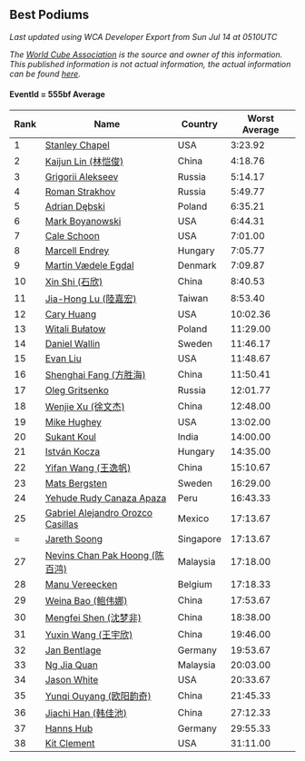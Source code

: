 ## Best Podiums

*Last updated using WCA Developer Export from Sun Jul 14 at 0510UTC*

*The [World Cube Association](https://www.worldcubeassociation.org) is the source and owner of this information. This published information is not actual information, the actual information can be found [here](https://www.worldcubeassociation.org/results).*

#### EventId = 555bf Average

|Rank|Name|Country|Worst Average|  
|--|--|--|--|  
|1|[Stanley Chapel](https://www.worldcubeassociation.org/persons/2016CHAP04)|USA|3:23.92|  
|2|[Kaijun Lin (林恺俊)](https://www.worldcubeassociation.org/persons/2013LINK01)|China|4:18.76|  
|3|[Grigorii Alekseev](https://www.worldcubeassociation.org/persons/2015ALEK01)|Russia|5:14.17|  
|4|[Roman Strakhov](https://www.worldcubeassociation.org/persons/2012STRA02)|Russia|5:49.77|  
|5|[Adrian Dębski](https://www.worldcubeassociation.org/persons/2017DEBS01)|Poland|6:35.21|  
|6|[Mark Boyanowski](https://www.worldcubeassociation.org/persons/2014BOYA01)|USA|6:44.31|  
|7|[Cale Schoon](https://www.worldcubeassociation.org/persons/2014SCHO02)|USA|7:01.00|  
|8|[Marcell Endrey](https://www.worldcubeassociation.org/persons/2007ENDR01)|Hungary|7:05.77|  
|9|[Martin Vædele Egdal](https://www.worldcubeassociation.org/persons/2013EGDA02)|Denmark|7:09.87|  
|10|[Xin Shi (石欣)](https://www.worldcubeassociation.org/persons/2010SHIX01)|China|8:40.53|  
|11|[Jia-Hong Lu (陸嘉宏)](https://www.worldcubeassociation.org/persons/2007LUJI01)|Taiwan|8:53.40|  
|12|[Cary Huang](https://www.worldcubeassociation.org/persons/2015HUAN48)|USA|10:02.36|  
|13|[Witali Bułatow](https://www.worldcubeassociation.org/persons/2015BUAT01)|Poland|11:29.00|  
|14|[Daniel Wallin](https://www.worldcubeassociation.org/persons/2013WALL03)|Sweden|11:46.17|  
|15|[Evan Liu](https://www.worldcubeassociation.org/persons/2009LIUE01)|USA|11:48.67|  
|16|[Shenghai Fang (方胜海)](https://www.worldcubeassociation.org/persons/2016FANG01)|China|11:50.41|  
|17|[Oleg Gritsenko](https://www.worldcubeassociation.org/persons/2011GRIT01)|Russia|12:01.77|  
|18|[Wenjie Xu (徐文杰)](https://www.worldcubeassociation.org/persons/2016XUWE02)|China|12:48.00|  
|19|[Mike Hughey](https://www.worldcubeassociation.org/persons/2007HUGH01)|USA|13:02.00|  
|20|[Sukant Koul](https://www.worldcubeassociation.org/persons/2014KOUL01)|India|14:00.00|  
|21|[István Kocza](https://www.worldcubeassociation.org/persons/2005KOCZ01)|Hungary|14:35.00|  
|22|[Yifan Wang (王逸帆)](https://www.worldcubeassociation.org/persons/2017WANY29)|China|15:10.67|  
|23|[Mats Bergsten](https://www.worldcubeassociation.org/persons/2008BERG04)|Sweden|16:29.00|  
|24|[Yehude Rudy Canaza Apaza](https://www.worldcubeassociation.org/persons/2013APAZ01)|Peru|16:43.33|  
|25|[Gabriel Alejandro Orozco Casillas](https://www.worldcubeassociation.org/persons/2008CASI01)|Mexico|17:13.67|  
|=|[Jareth Soong](https://www.worldcubeassociation.org/persons/2016SOON01)|Singapore|17:13.67|  
|27|[Nevins Chan Pak Hoong (陈百鸿)](https://www.worldcubeassociation.org/persons/2010CHAN20)|Malaysia|17:18.00|  
|28|[Manu Vereecken](https://www.worldcubeassociation.org/persons/2010VERE01)|Belgium|17:18.33|  
|29|[Weina Bao (鲍伟娜)](https://www.worldcubeassociation.org/persons/2015BAOW01)|China|17:53.67|  
|30|[Mengfei Shen (沈梦非)](https://www.worldcubeassociation.org/persons/2018SHEN07)|China|18:38.00|  
|31|[Yuxin Wang (王宇欣)](https://www.worldcubeassociation.org/persons/2009WANG62)|China|19:46.00|  
|32|[Jan Bentlage](https://www.worldcubeassociation.org/persons/2010BENT01)|Germany|19:53.67|  
|33|[Ng Jia Quan](https://www.worldcubeassociation.org/persons/2015QUAN03)|Malaysia|20:03.00|  
|34|[Jason White](https://www.worldcubeassociation.org/persons/2016WHIT16)|USA|20:33.67|  
|35|[Yunqi Ouyang (欧阳韵奇)](https://www.worldcubeassociation.org/persons/2007YUNQ01)|China|21:45.33|  
|36|[Jiachi Han (韩佳池)](https://www.worldcubeassociation.org/persons/2014HANJ02)|China|27:12.33|  
|37|[Hanns Hub](https://www.worldcubeassociation.org/persons/2013HUBH01)|Germany|29:55.33|  
|38|[Kit Clement](https://www.worldcubeassociation.org/persons/2008CLEM01)|USA|31:11.00|  
